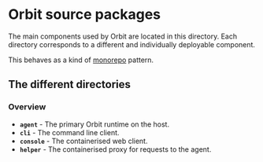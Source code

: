 # Orbit source packages

The main components used by Orbit are located in this directory. Each directory corresponds to a different and individually deployable component.

This behaves as a kind of [monorepo](https://gomonorepo.org/) pattern.

## The different directories

### Overview

- **`agent`** - The primary Orbit runtime on the host.
- **`cli`** - The command line client.
- **`console`** - The containerised web client.
- **`helper`** - The containerised proxy for requests to the agent.
